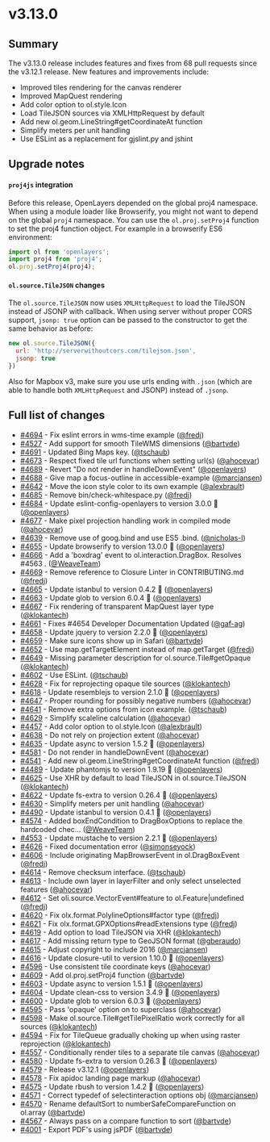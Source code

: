 # v3.13.0

## Summary

The v3.13.0 release includes features and fixes from 68 pull requests since the v3.12.1 release.  New features and improvements include:

* Improved tiles rendering for the canvas renderer
* Improved MapQuest rendering
* Add color option to ol.style.Icon
* Load TileJSON sources via XMLHttpRequest by default
* Add new ol.geom.LineString#getCoordinateAt function
* Simplify meters per unit handling
* Use ESLint as a replacement for gjslint.py and jshint

## Upgrade notes

#### `proj4js` integration

Before this release, OpenLayers depended on the global proj4 namespace. When using a module loader like Browserify, you might not want to depend on the global `proj4` namespace. You can use the `ol.proj.setProj4` function to set the proj4 function object. For example in a browserify ES6 environment:

```js
import ol from 'openlayers';
import proj4 from 'proj4';
ol.proj.setProj4(proj4);
```

#### `ol.source.TileJSON` changes

The `ol.source.TileJSON` now uses `XMLHttpRequest` to load the TileJSON instead of JSONP with callback.
When using server without proper CORS support, `jsonp: true` option can be passed to the constructor to get the same behavior as before:
```js
new ol.source.TileJSON({
  url: 'http://serverwithoutcors.com/tilejson.json',
  jsonp: true
})
```
Also for Mapbox v3, make sure you use urls ending with `.json` (which are able to handle both `XMLHttpRequest` and JSONP) instead of `.jsonp`.


## Full list of changes

 * [#4694](https://github.com/openlayers/openlayers/pull/4694) - Fix eslint errors in wms-time example ([@fredj](https://github.com/fredj))
 * [#4527](https://github.com/openlayers/openlayers/pull/4527) - Add support for smooth TileWMS dimensions ([@bartvde](https://github.com/bartvde))
 * [#4691](https://github.com/openlayers/openlayers/pull/4691) - Updated Bing Maps key. ([@tschaub](https://github.com/tschaub))
 * [#4673](https://github.com/openlayers/openlayers/pull/4673) - Respect fixed tile url functions when setting url(s) ([@ahocevar](https://github.com/ahocevar))
 * [#4689](https://github.com/openlayers/openlayers/pull/4689) - Revert "Do not render in handleDownEvent" ([@openlayers](https://github.com/openlayers))
 * [#4688](https://github.com/openlayers/openlayers/pull/4688) - Give map a focus-outline in accessible-example ([@marcjansen](https://github.com/marcjansen))
 * [#4642](https://github.com/openlayers/openlayers/pull/4642) - Move the icon style color to its own example ([@alexbrault](https://github.com/alexbrault))
 * [#4685](https://github.com/openlayers/openlayers/pull/4685) - Remove bin/check-whitespace.py ([@fredj](https://github.com/fredj))
 * [#4684](https://github.com/openlayers/openlayers/pull/4684) - Update eslint-config-openlayers to version 3.0.0 🚀 ([@openlayers](https://github.com/openlayers))
 * [#4677](https://github.com/openlayers/openlayers/pull/4677) - Make pixel projection handling work in compiled mode ([@ahocevar](https://github.com/ahocevar))
 * [#4639](https://github.com/openlayers/openlayers/pull/4639) - Remove use of goog.bind and use ES5 .bind. ([@nicholas-l](https://github.com/nicholas-l))
 * [#4655](https://github.com/openlayers/openlayers/pull/4655) - Update browserify to version 13.0.0 🚀 ([@openlayers](https://github.com/openlayers))
 * [#4666](https://github.com/openlayers/openlayers/pull/4666) - Add a 'boxdrag' event to ol.interaction.DragBox. Resolves #4563 . ([@WeaveTeam](https://github.com/WeaveTeam))
 * [#4669](https://github.com/openlayers/openlayers/pull/4669) - Remove reference to Closure Linter in CONTRIBUTING.md ([@fredj](https://github.com/fredj))
 * [#4665](https://github.com/openlayers/openlayers/pull/4665) - Update istanbul to version 0.4.2 🚀 ([@openlayers](https://github.com/openlayers))
 * [#4663](https://github.com/openlayers/openlayers/pull/4663) - Update glob to version 6.0.4 🚀 ([@openlayers](https://github.com/openlayers))
 * [#4667](https://github.com/openlayers/openlayers/pull/4667) - Fix rendering of transparent MapQuest layer type ([@klokantech](https://github.com/klokantech))
 * [#4661](https://github.com/openlayers/openlayers/pull/4661) - Fixes #4654 Developer Documentation Updated ([@gaf-ag](https://github.com/gaf-ag))
 * [#4658](https://github.com/openlayers/openlayers/pull/4658) - Update jquery to version 2.2.0 🚀 ([@openlayers](https://github.com/openlayers))
 * [#4659](https://github.com/openlayers/openlayers/pull/4659) - Make sure icons show up in Safari ([@bartvde](https://github.com/bartvde))
 * [#4652](https://github.com/openlayers/openlayers/pull/4652) - Use map.getTargetElement instead of map.getTarget ([@fredj](https://github.com/fredj))
 * [#4649](https://github.com/openlayers/openlayers/pull/4649) - Missing parameter description for ol.source.Tile#getOpaque ([@klokantech](https://github.com/klokantech))
 * [#4602](https://github.com/openlayers/openlayers/pull/4602) - Use ESLint. ([@tschaub](https://github.com/tschaub))
 * [#4628](https://github.com/openlayers/openlayers/pull/4628) - Fix for reprojecting opaque tile sources ([@klokantech](https://github.com/klokantech))
 * [#4618](https://github.com/openlayers/openlayers/pull/4618) - Update resemblejs to version 2.1.0 🚀 ([@openlayers](https://github.com/openlayers))
 * [#4647](https://github.com/openlayers/openlayers/pull/4647) - Proper rounding for possibly negative numbers ([@ahocevar](https://github.com/ahocevar))
 * [#4641](https://github.com/openlayers/openlayers/pull/4641) - Remove extra options from icon example. ([@tschaub](https://github.com/tschaub))
 * [#4629](https://github.com/openlayers/openlayers/pull/4629) - Simplify scaleline calculation ([@ahocevar](https://github.com/ahocevar))
 * [#4457](https://github.com/openlayers/openlayers/pull/4457) - Add color option to ol.style.Icon ([@alexbrault](https://github.com/alexbrault))
 * [#4638](https://github.com/openlayers/openlayers/pull/4638) - Do not rely on projection extent ([@ahocevar](https://github.com/ahocevar))
 * [#4635](https://github.com/openlayers/openlayers/pull/4635) - Update async to version 1.5.2 🚀 ([@openlayers](https://github.com/openlayers))
 * [#4581](https://github.com/openlayers/openlayers/pull/4581) - Do not render in handleDownEvent ([@ahocevar](https://github.com/ahocevar))
 * [#4541](https://github.com/openlayers/openlayers/pull/4541) - Add new ol.geom.LineString#getCoordinateAt function ([@fredj](https://github.com/fredj))
 * [#4489](https://github.com/openlayers/openlayers/pull/4489) - Update phantomjs to version 1.9.19 🚀 ([@openlayers](https://github.com/openlayers))
 * [#4625](https://github.com/openlayers/openlayers/pull/4625) - Use XHR by default to load TileJSON in ol.source.TileJSON ([@klokantech](https://github.com/klokantech))
 * [#4622](https://github.com/openlayers/openlayers/pull/4622) - Update fs-extra to version 0.26.4 🚀 ([@openlayers](https://github.com/openlayers))
 * [#4630](https://github.com/openlayers/openlayers/pull/4630) - Simplify meters per unit handling ([@ahocevar](https://github.com/ahocevar))
 * [#4490](https://github.com/openlayers/openlayers/pull/4490) - Update istanbul to version 0.4.1 🚀 ([@openlayers](https://github.com/openlayers))
 * [#4574](https://github.com/openlayers/openlayers/pull/4574) - Added boxEndCondition to DragBoxOptions to replace the hardcoded chec… ([@WeaveTeam](https://github.com/WeaveTeam))
 * [#4553](https://github.com/openlayers/openlayers/pull/4553) - Update mustache to version 2.2.1 🚀 ([@openlayers](https://github.com/openlayers))
 * [#4626](https://github.com/openlayers/openlayers/pull/4626) - Fixed documentation error ([@simonseyock](https://github.com/simonseyock))
 * [#4606](https://github.com/openlayers/openlayers/pull/4606) - Include originating MapBrowserEvent in ol.DragBoxEvent ([@fredj](https://github.com/fredj))
 * [#4614](https://github.com/openlayers/openlayers/pull/4614) - Remove checksum interface. ([@tschaub](https://github.com/tschaub))
 * [#4613](https://github.com/openlayers/openlayers/pull/4613) - Include own layer in layerFilter and only select unselected features ([@ahocevar](https://github.com/ahocevar))
 * [#4612](https://github.com/openlayers/openlayers/pull/4612) - Set oli.source.VectorEvent#feature to ol.Feature|undefined ([@fredj](https://github.com/fredj))
 * [#4620](https://github.com/openlayers/openlayers/pull/4620) - Fix olx.format.PolylineOptions#factor type ([@fredj](https://github.com/fredj))
 * [#4621](https://github.com/openlayers/openlayers/pull/4621) - Fix olx.format.GPXOptions#readExtensions type ([@fredj](https://github.com/fredj))
 * [#4619](https://github.com/openlayers/openlayers/pull/4619) - Add option to load TileJSON via XHR ([@klokantech](https://github.com/klokantech))
 * [#4617](https://github.com/openlayers/openlayers/pull/4617) - Add missing return type to GeoJSON format ([@gberaudo](https://github.com/gberaudo))
 * [#4615](https://github.com/openlayers/openlayers/pull/4615) - Adjust copyright to include 2016 ([@marcjansen](https://github.com/marcjansen))
 * [#4616](https://github.com/openlayers/openlayers/pull/4616) - Update closure-util to version 1.10.0 🚀 ([@openlayers](https://github.com/openlayers))
 * [#4596](https://github.com/openlayers/openlayers/pull/4596) - Use consistent tile coordinate keys ([@ahocevar](https://github.com/ahocevar))
 * [#4609](https://github.com/openlayers/openlayers/pull/4609) - Add ol.proj.setProj4 function ([@bartvde](https://github.com/bartvde))
 * [#4603](https://github.com/openlayers/openlayers/pull/4603) - Update async to version 1.5.1 🚀 ([@openlayers](https://github.com/openlayers))
 * [#4604](https://github.com/openlayers/openlayers/pull/4604) - Update clean-css to version 3.4.9 🚀 ([@openlayers](https://github.com/openlayers))
 * [#4600](https://github.com/openlayers/openlayers/pull/4600) - Update glob to version 6.0.3 🚀 ([@openlayers](https://github.com/openlayers))
 * [#4595](https://github.com/openlayers/openlayers/pull/4595) - Pass 'opaque' option on to superclass ([@ahocevar](https://github.com/ahocevar))
 * [#4598](https://github.com/openlayers/openlayers/pull/4598) - Make ol.source.Tile#getTilePixelRatio work correctly for all sources ([@klokantech](https://github.com/klokantech))
 * [#4594](https://github.com/openlayers/openlayers/pull/4594) - Fix for TileQueue gradually choking up when using raster reprojection ([@klokantech](https://github.com/klokantech))
 * [#4557](https://github.com/openlayers/openlayers/pull/4557) - Conditionally render tiles to a separate tile canvas ([@ahocevar](https://github.com/ahocevar))
 * [#4580](https://github.com/openlayers/openlayers/pull/4580) - Update fs-extra to version 0.26.3 🚀 ([@openlayers](https://github.com/openlayers))
 * [#4579](https://github.com/openlayers/openlayers/pull/4579) - Release v3.12.1 ([@openlayers](https://github.com/openlayers))
 * [#4578](https://github.com/openlayers/openlayers/pull/4578) - Fix apidoc landing page markup ([@ahocevar](https://github.com/ahocevar))
 * [#4575](https://github.com/openlayers/openlayers/pull/4575) - Update rbush to version 1.4.2 🚀 ([@openlayers](https://github.com/openlayers))
 * [#4571](https://github.com/openlayers/openlayers/pull/4571) - Correct typedef of selectinteraction options obj ([@marcjansen](https://github.com/marcjansen))
 * [#4570](https://github.com/openlayers/openlayers/pull/4570) - Rename defaultSort to numberSafeCompareFunction on ol.array ([@bartvde](https://github.com/bartvde))
 * [#4567](https://github.com/openlayers/openlayers/pull/4567) - Always pass on a compare function to sort ([@bartvde](https://github.com/bartvde))
 * [#4001](https://github.com/openlayers/openlayers/pull/4001) - Export PDF's using jsPDF ([@bartvde](https://github.com/bartvde))

